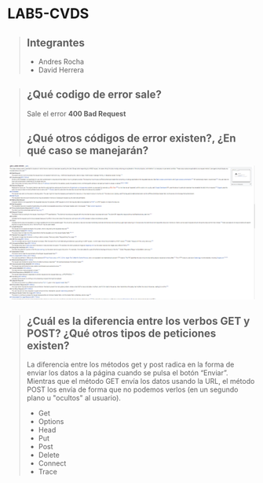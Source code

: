 # LAB5-CVDS

> ## Integrantes
> 
> - Andres Rocha
> - David Herrera 

> ## ¿Qué codigo de error sale?
>
> Sale el error **400 Bad Request**
>
> ## ¿Qué otros códigos de error existen?, ¿En qué caso se manejarán?

![](errores.PNG)

> ## ¿Cuál es la diferencia entre los verbos GET y POST? ¿Qué otros tipos de peticiones existen?
>
> La diferencia entre los métodos get y post radica en la forma de enviar los datos a la página cuando se pulsa el botón “Enviar”. Mientras que el método GET envía los datos usando la URL, el método POST los envía de forma que no podemos verlos (en un segundo plano u "ocultos" al usuario).
> - Get
> - Options
> - Head
> - Put
> - Post
> - Delete
> - Connect
> - Trace

 